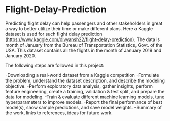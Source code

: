 # Flight-Delay-Prediction
Predicting flight delay can help passengers and other stakeholders in great a way to better utilize their time or make different plans. Here a Kaggle dataset is used for such flight delay prediction (https://www.kaggle.com/divyansh22/flight-delay-prediction). The data is month of January from the Bureau of Transportation Statistics, Govt. of the USA. This dataset contains all the flights in the month of January 2019 and January 2020.

The following steps are followed in this project:

-Downloading a real-world dataset from a Kaggle competition
-Formulate the problem, understand the dataset description, and describe the modeling objective.
-Perform exploratory data analysis, gather insights, perform feature engineering, create a training, validation & test split, and prepare the data for modeling.
-Train & evaluate different machine learning models, tune hyperparameters to improve models.
-Report the final performance of best model(s), show sample predictions, and save model weights.
-Summary of the work, links to references, ideas for future work.
